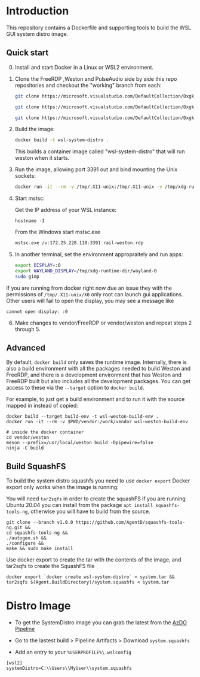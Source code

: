 # Introduction

This repository contains a Dockerfile and supporting tools to build the WSL GUI system distro image.

## Quick start

0. Install and start Docker in a Linux or WSL2 environment.

1. Clone the FreeRDP ,Weston and PulseAudio side by side this repo repositories and checkout the "working" branch from each:

    ```bash
    git clone https://microsoft.visualstudio.com/DefaultCollection/DxgkLinux/_git/FreeRDP vendor/FreeRDP -b working

    git clone https://microsoft.visualstudio.com/DefaultCollection/DxgkLinux/_git/weston vendor/weston -b working

    git clone https://microsoft.visualstudio.com/DefaultCollection/DxgkLinux/_git/pulseaudio vendor/pulseaudio -b working
    ```

2. Build the image:

    ```bash
    docker build -t wsl-system-distro .
    ```

    This builds a container image called "wsl-system-distro" that will run weston when it starts.

3. Run the image, allowing port 3391 out and bind mounting the Unix sockets:

    ```bash
    docker run -it --rm -v /tmp/.X11-unix:/tmp/.X11-unix -v /tmp/xdg-runtime-dir:/mnt/wsl/system-distro/ -p 3391:3391 wsl-system-distro
    ```

4. Start mstsc:

    Get the IP address of your WSL instance:

    ```
    hostname -I
    ```

    From the Windows start mstsc.exe

    ```bash
    mstsc.exe /v:172.25.228.118:3391 rail-weston.rdp
    ```

5. In another terminal, set the environment appropraitely and run apps:

    ```bash
    export DISPLAY=:0
    export WAYLAND_DISPLAY=/tmp/xdg-runtime-dir/wayland-0
    sudo gimp
    ```

If you are running from docker right now due an issue they with the permissions of 
`/tmp/.X11-unix/X0` only root can launch gui applications.
Other users will fail to open the display, you may see a message like 

```
cannot open display: :0
```

6. Make changes to vendor/FreeRDP or vendor/weston and repeat steps 2 through 5.

## Advanced

By default, `docker build` only saves the runtime image. Internally, there is
also a build environment with all the packages needed to build Weston and
FreeRDP, and there is a development environment that has Weston and FreeRDP
built but also includes all the development packages. You can get access to
these via the `--target` option to `docker build`.

For example, to just get a build environment and to run it with the source mapped in instead of copied:

```
docker build --target build-env -t wsl-weston-build-env .
docker run -it --rm -v $PWD/vendor:/work/vendor wsl-weston-build-env

# inside the docker container
cd vendor/weston
meson --prefix=/usr/local/weston build -Dpipewire=false
ninja -C build
```

## Build SquashFS

To build the system distro squashfs you need to use `docker export`
Docker export only works when the image is running:

You will need `tar2sqfs` in order to create the squashFS
if you are running Ubuntu 20.04 you can install from the package `apt install squashfs-tools-ng`, 
otherwise you will have to build from the source.

```
git clone --branch v1.0.0 https://github.com/AgentD/squashfs-tools-ng.git &&
cd squashfs-tools-ng &&
./autogen.sh &&
./configure &&
make && sudo make install
```
Use docker export to create the tar with the contents of the image, and 
tar2sqfs to create the SquashFS file

```
docker export `docker create wsl-system-distro` > system.tar &&
tar2sqfs $(Agent.BuildDirectory)/system.squashfs < system.tar
```

# Distro Image

* To get the SystemDistro image you can grab the latest from the [AzDO Pipeline](https://microsoft.visualstudio.com/DefaultCollection/DxgkLinux/_build?definitionId=55011)

* Go to the lastest build > Pipeline Artifacts > Download `system.squashfs`

* Add an entry to your `%USERPROFILE%\.wslconfig`

```
[wsl2]
systemDistro=C:\\Users\\MyUser\\system.squashfs
```


